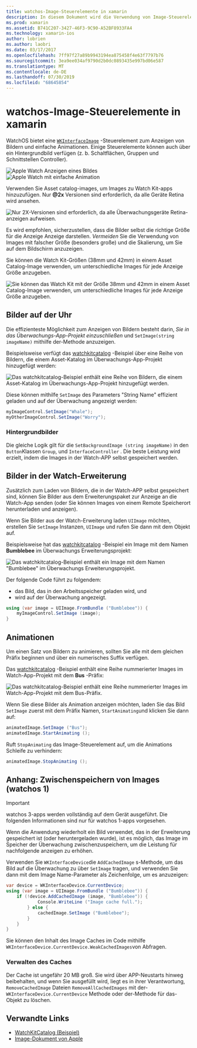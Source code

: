 ```yaml
---
title: watchos-Image-Steuerelemente in xamarin
description: In diesem Dokument wird die Verwendung von Image-Steuerelementen in einer watchos-Anwendung beschrieben, die mit xamarin erstellt wurde. Es erläutert das wkinterfaceimage-Steuerelement, die Methode "-timage", das Hinzufügen von Bildern zu einer Watch-Erweiterung, Animationen und mehr.
ms.prod: xamarin
ms.assetid: B741C207-3427-46F3-9C90-A52BF8933FA4
ms.technology: xamarin-ios
author: lobrien
ms.author: laobri
ms.date: 03/17/2017
ms.openlocfilehash: 7ff97f27a89b9943194ea875458f4e63f7797b76
ms.sourcegitcommit: 3ea9ee034af9790d2b0dc0893435e997bd06e587
ms.translationtype: MT
ms.contentlocale: de-DE
ms.lasthandoff: 07/30/2019
ms.locfileid: "68645854"
---
```

# <a name="watchos-image-controls-in-xamarin"></a>watchos-Image-Steuerelemente in xamarin

WatchOS bietet eine [`WKInterfaceImage`](xref:WatchKit.WKInterfaceImage) -Steuerelement zum Anzeigen von Bildern und einfache Animationen. Einige Steuerelemente können auch über ein Hintergrundbild verfügen (z. b. Schaltflächen, Gruppen und Schnittstellen Controller).

![](image-images/image-walkway.png "Apple Watch Anzeigen eines Bildes") ![](image-images/image-animation.png "Apple Watch mit einfache Animation")
<!-- watch image courtesy of http://infinitapps.com/bezel/ -->

Verwenden Sie Asset catalog-images, um Images zu Watch Kit-apps hinzuzufügen.
Nur **@2x** Versionen sind erforderlich, da alle Geräte Retina wird ansehen.

![](image-images/asset-universal-sml.png "Nur 2X-Versionen sind erforderlich, da alle Überwachungsgeräte Retina-anzeigen aufweisen.")

Es wird empfohlen, sicherzustellen, dass die Bilder selbst die richtige Größe für die Anzeige Anzeige darstellen. *Vermeiden* Sie die Verwendung von Images mit falscher Größe (besonders große) und die Skalierung, um Sie auf dem Bildschirm anzuzeigen.

Sie können die Watch Kit-Größen (38mm und 42mm) in einem Asset Catalog-Image verwenden, um unterschiedliche Images für jede Anzeige Größe anzugeben.

![](image-images/asset-watch-sml.png "Sie können das Watch Kit mit der Größe 38mm und 42mm in einem Asset Catalog-Image verwenden, um unterschiedliche Images für jede Anzeige Größe anzugeben.")


## <a name="images-on-the-watch"></a>Bilder auf der Uhr

Die effizienteste Möglichkeit zum Anzeigen von Bildern besteht darin, *Sie in das Überwachungs-App-Projekt einzuschließen* und `SetImage(string imageName)` mithilfe der-Methode anzuzeigen.

Beispielsweise verfügt das [watchkitcatalog](https://docs.microsoft.com/samples/xamarin/ios-samples/watchos-watchkitcatalog/) -Beispiel über eine Reihe von Bildern, die einem Asset-Katalog im Überwachungs-App-Projekt hinzugefügt werden:

![](image-images/asset-whale-sml.png "Das watchkitcatalog-Beispiel enthält eine Reihe von Bildern, die einem Asset-Katalog im Überwachungs-App-Projekt hinzugefügt werden.")

Diese können mithilfe `SetImage` des Parameters "String Name" effizient geladen und auf der Überwachung angezeigt werden:

```csharp
myImageControl.SetImage("Whale");
myOtherImageControl.SetImage("Worry");
```

### <a name="background-images"></a>Hintergrundbilder

Die gleiche Logik gilt für die `SetBackgroundImage (string imageName)` in den `Button`Klassen `Group`, und `InterfaceController` . Die beste Leistung wird erzielt, indem die Images in der Watch-APP selbst gespeichert werden.


## <a name="images-in-the-watch-extension"></a>Bilder in der Watch-Erweiterung

Zusätzlich zum Laden von Bildern, die in der Watch-APP selbst gespeichert sind, können Sie Bilder aus dem Erweiterungspaket zur Anzeige an die Watch-App senden (oder Sie können Images von einem Remote Speicherort herunterladen und anzeigen).

Wenn Sie Bilder aus der Watch-Erweiterung laden `UIImage` möchten, erstellen Sie `SetImage` Instanzen, `UIImage` und rufen Sie dann mit dem Objekt auf.

Beispielsweise hat das [watchkitcatalog](https://docs.microsoft.com/samples/xamarin/ios-samples/watchos-watchkitcatalog) -Beispiel ein Image mit dem Namen **Bumblebee** im Überwachungs Erweiterungsprojekt:

![](image-images/asset-bumblebee-sml.png "Das watchkitcatalog-Beispiel enthält ein Image mit dem Namen \"Bumblebee\" im Überwachungs Erweiterungsprojekt.")

Der folgende Code führt zu folgendem:

- das Bild, das in den Arbeitsspeicher geladen wird, und
- wird auf der Überwachung angezeigt.

```csharp
using (var image = UIImage.FromBundle ("Bumblebee")) {
    myImageControl.SetImage (image);
}
```


## <a name="animations"></a>Animationen

Um einen Satz von Bildern zu animieren, sollten Sie alle mit dem gleichen Präfix beginnen und über ein numerisches Suffix verfügen.

Das [watchkitcatalog](https://docs.microsoft.com/samples/xamarin/ios-samples/watchos-watchkitcatalog) -Beispiel enthält eine Reihe nummerierter Images im Watch-App-Projekt mit dem **Bus** -Präfix:

![](image-images/asset-bus-animation-sml.png "Das watchkitcatalog-Beispiel enthält eine Reihe nummerierter Images im Watch-App-Projekt mit dem Bus-Präfix.")

Wenn Sie diese Bilder als Animation anzeigen möchten, laden Sie das Bild `SetImage` zuerst mit dem Präfix Namen, `StartAnimating`und klicken Sie dann auf:

```csharp
animatedImage.SetImage ("Bus");
animatedImage.StartAnimating ();
```

Ruft `StopAnimating` das Image-Steuerelement auf, um die Animations Schleife zu verhindern:

```csharp
animatedImage.StopAnimating ();
```


<a name="cache" />

## <a name="appendix-caching-images-watchos-1"></a>Anhang: Zwischenspeichern von Images (watchos 1)

> [!IMPORTANT]
> watchos 3-apps werden vollständig auf dem Gerät ausgeführt. Die folgenden Informationen sind nur für watchos 1-apps vorgesehen.

Wenn die Anwendung wiederholt ein Bild verwendet, das in der Erweiterung gespeichert ist (oder heruntergeladen wurde), ist es möglich, das Image im Speicher der Überwachung zwischenzuspeichern, um die Leistung für nachfolgende anzeigen zu erhöhen.

Verwenden Sie `WKInterfaceDevice`die `AddCachedImage` s-Methode, um das Bild auf die Überwachung zu über `SetImage` tragen, und verwenden Sie dann mit dem Image Name-Parameter als Zeichenfolge, um es anzuzeigen:

```csharp
var device = WKInterfaceDevice.CurrentDevice;
using (var image = UIImage.FromBundle ("Bumblebee")) {
    if (!device.AddCachedImage (image, "Bumblebee")) {
            Console.WriteLine ("Image cache full.");
        } else {
            cachedImage.SetImage ("Bumblebee");
        }
    }
}
```

Sie können den Inhalt des Image Caches im Code mithilfe `WKInterfaceDevice.CurrentDevice.WeakCachedImages`von Abfragen.


### <a name="managing-the-cache"></a>Verwalten des Caches

Der Cache ist ungefähr 20 MB groß. Sie wird über APP-Neustarts hinweg beibehalten, und wenn Sie ausgefüllt wird, liegt es in ihrer Verantwortung, `RemoveCachedImage` Dateien `RemoveAllCachedImages` mit der- `WKInterfaceDevice.CurrentDevice` Methode oder der-Methode für das-Objekt zu löschen.



## <a name="related-links"></a>Verwandte Links

- [WatchKitCatalog (Beispiel)](https://docs.microsoft.com/samples/xamarin/ios-samples/watchos-watchkitcatalog)
- [Image-Dokument von Apple](https://developer.apple.com/documentation/watchkit/wkinterfaceimage)
